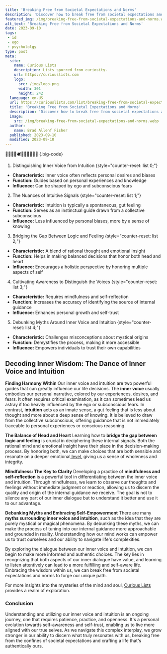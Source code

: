 ```yaml
---
title: 'Breaking Free from Societal Expectations and Norms'
description: 'Discover how to break free from societal expectations and norms in this thought-provoking guide that challenges conventional thinking. Curious minds welcome.'
featured_img: /img/breaking-free-from-societal-expectations-and-norms.webp
alt_text: 'Breaking Free from Societal Expectations and Norms'
date: 2023-09-10
tags:
 - id
 - ego
 - psychololgy
type: post
meta:
  site:
    name: Curious Lists
    description: Lists spurred from curiosity.
    url: https://curiouslists.com
    logo:
      src: /img/logo.png
      width: 301
      height: 242
  language: en-US
  url: https://curiouslists.com/list/breaking-free-from-societal-expectations-and-norms
  title: 'Breaking Free from Societal Expectations and Norms'
  description: 'Discover how to break free from societal expectations and norms in this thought-provoking guide that challenges conventional thinking. Curious minds welcome.'
  image:
    src: /img/breaking-free-from-societal-expectations-and-norms.webp
  author:
    name: Brad Allenf Fisher
  published: 2023-09-10
  modified: 2023-09-10
---
```



🧠🤔✨🔮🕊️🧘‍♀️🌱🐚🌟🌈 {.big-code}

1. Distinguishing Inner Voice from Intuition {style="counter-reset: list 0;"}
  - **Characteristic:** Inner voice often reflects personal desires and biases 
  - **Function:** Guides based on personal experiences and knowledge
  - **Influence:** Can be shaped by ego and subconscious fears

2. The Nuances of Intuitive Signals {style="counter-reset: list 1;"}
  - **Characteristic:** Intuition is typically a spontaneous, gut feeling
  - **Function:** Serves as an instinctual guide drawn from a collective subconscious
  - **Influence:** Less influenced by personal biases, more by a sense of knowing

3. Bridging the Gap Between Logic and Feeling {style="counter-reset: list 2;"}
  - **Characteristic:** A blend of rational thought and emotional insight
  - **Function:** Helps in making balanced decisions that honor both head and heart
  - **Influence:** Encourages a holistic perspective by honoring multiple aspects of self

4. Cultivating Awareness to Distinguish the Voices {style="counter-reset: list 3;"}
  - **Characteristic:** Requires mindfulness and self-reflection
  - **Function:** Increases the accuracy of identifying the source of internal guidance
  - **Influence:** Enhances personal growth and self-trust

5. Debunking Myths Around Inner Voice and Intuition {style="counter-reset: list 4;"}
  - **Characteristic:** Challenges misconceptions about mystical origins
  - **Function:** Demystifies the process, making it more accessible
  - **Influence:** Empowers individuals to trust their own capabilities


## Decoding Inner Wisdom: The Dance of Inner Voice and Intuition

**Finding Harmony Within**
Our inner voice and intuition are two powerful guides that can greatly influence our life decisions. The **inner voice** usually embodies our personal narrative, colored by our experiences, desires, and fears. It often requires critical examination, as it can sometimes lead us astray if too heavily influenced by the ego or subconscious fears. In contrast, **intuition** acts as an innate sense, a gut feeling that is less about thought and more about a deep sense of knowing. It is believed to draw from the collective subconscious, offering guidance that is not immediately traceable to personal experiences or conscious reasoning.

**The Balance of Head and Heart**
Learning how to **bridge the gap between logic and feeling** is crucial in deciphering these internal signals. Both the rational mind and emotional insight have their place in the decision-making process. By honoring both, we can make choices that are both sensible and resonate on a deeper emotional[  level,](https://curiouslists.com/list/the-inner-self-vs-external-perceptions-a-deep-dive) giving us a sense of wholeness and integrity. 

**Mindfulness: The Key to Clarity**
Developing a practice of **mindfulness and self-reflection** is a powerful tool in differentiating between the inner voice and intuition. Through mindfulness, we learn to observe our thoughts and feelings without immediate judgment or reaction, allowing us to discern the quality and origin of the internal guidance we receive. The goal is not to silence any part of our inner dialogue but to understand it better and use it to our advantage.

**Debunking Myths and Embracing Self-Empowerment**
There are many **myths surrounding inner voice and intuition**, such as the idea that they are purely mystical or magical phenomena. By debunking these myths, we can make the process of tuning into our internal guidance more approachable and grounded in reality. Understanding how our mind works can empower us to trust ourselves and our ability to navigate life's complexities.

By exploring the dialogue between our inner voice and intuition, we can begin to make more informed and authentic choices. The key lies in recognizing that both aspects of our inner dialogue have value, and learning to listen attentively can lead to a more fulfilling and self-aware life. Embracing the wisdom within us, we can break free from societal expectations and norms to forge our unique path.

For more insights into the mysteries of the mind and soul, [Curious Lists](https://curiouslists.com/list/inner-voice-vs-intuition-deciphering-the-voices-within) provides a realm of exploration.

### Conclusion

Understanding and utilizing our inner voice and intuition is an ongoing journey, one that requires patience, practice, and openness. It's a personal evolution towards self-awareness and self-trust, enabling us to live more aligned with our true selves. As we navigate this complex interplay, we grow stronger in our ability to discern what truly resonates with us, breaking free from the confines of societal expectations and crafting a life that's authentically ours.